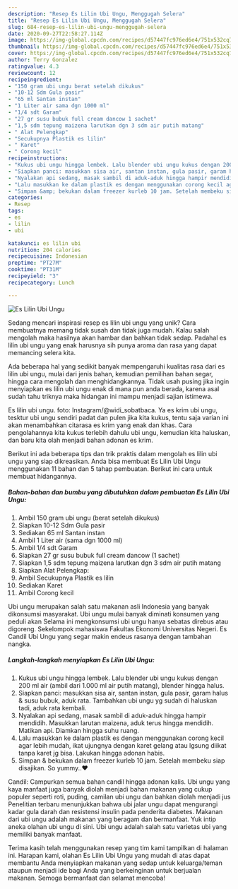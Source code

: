 ```yaml
---
description: "Resep Es Lilin Ubi Ungu, Menggugah Selera"
title: "Resep Es Lilin Ubi Ungu, Menggugah Selera"
slug: 684-resep-es-lilin-ubi-ungu-menggugah-selera
date: 2020-09-27T22:58:27.114Z
image: https://img-global.cpcdn.com/recipes/d57447fc976ed6e4/751x532cq70/es-lilin-ubi-ungu-foto-resep-utama.jpg
thumbnail: https://img-global.cpcdn.com/recipes/d57447fc976ed6e4/751x532cq70/es-lilin-ubi-ungu-foto-resep-utama.jpg
cover: https://img-global.cpcdn.com/recipes/d57447fc976ed6e4/751x532cq70/es-lilin-ubi-ungu-foto-resep-utama.jpg
author: Terry Gonzalez
ratingvalue: 4.3
reviewcount: 12
recipeingredient:
- "150 gram ubi ungu berat setelah dikukus"
- "10-12 Sdm Gula pasir"
- "65 ml Santan instan"
- "1 Liter air sama dgn 1000 ml"
- "1/4 sdt Garam"
- "27 gr susu bubuk full cream dancow 1 sachet"
- "1,5 sdm tepung maizena larutkan dgn 3 sdm air putih matang"
- " Alat Pelengkap"
- "Secukupnya Plastik es lilin"
- " Karet"
- " Corong kecil"
recipeinstructions:
- "Kukus ubi ungu hingga lembek. Lalu blender ubi ungu kukus dengan 200 ml air (ambil dari 1.000 ml air putih matang), blender hingga halus."
- "Siapkan panci: masukkan sisa air, santan instan, gula pasir, garam halus &amp; susu bubuk, aduk rata. Tambahkan ubi ungu yg sudah di haluskan tadi, aduk rata kembali."
- "Nyalakan api sedang, masak sambil di aduk-aduk hingga hampir mendidih. Masukkan larutan maizena, aduk terus hingga mendidih. Matikan api. Diamkan hingga suhu ruang."
- "Lalu masukkan ke dalam plastik es dengan menggunakan corong kecil agar lebih mudah, ikat ujungnya dengan karet gelang atau lgsung diikat tanpa karet jg bisa. Lakukan hingga adonan habis."
- "Simpan &amp; bekukan dalam freezer kurleb 10 jam. Setelah membeku siap disajikan. So yummy..❤"
categories:
- Resep
tags:
- es
- lilin
- ubi

katakunci: es lilin ubi 
nutrition: 204 calories
recipecuisine: Indonesian
preptime: "PT27M"
cooktime: "PT31M"
recipeyield: "3"
recipecategory: Lunch

---
```



![Es Lilin Ubi Ungu](https://img-global.cpcdn.com/recipes/d57447fc976ed6e4/751x532cq70/es-lilin-ubi-ungu-foto-resep-utama.jpg)

Sedang mencari inspirasi resep es lilin ubi ungu yang unik? Cara membuatnya memang tidak susah dan tidak juga mudah. Kalau salah mengolah maka hasilnya akan hambar dan bahkan tidak sedap. Padahal es lilin ubi ungu yang enak harusnya sih punya aroma dan rasa yang dapat memancing selera kita.

Ada beberapa hal yang sedikit banyak mempengaruhi kualitas rasa dari es lilin ubi ungu, mulai dari jenis bahan, kemudian pemilihan bahan segar, hingga cara mengolah dan menghidangkannya. Tidak usah pusing jika ingin menyiapkan es lilin ubi ungu enak di mana pun anda berada, karena asal sudah tahu triknya maka hidangan ini mampu menjadi sajian istimewa.

Es lilin ubi ungu. foto: Instagram/@widi_sobatbaca. Ya es krim ubi ungu, tesktur ubi ungu sendiri padat dan pulen jika kita kukus, tentu saja varian ini akan menambahkan citarasa es krim yang enak dan khas. Cara pengolahannya kita kukus terlebih dahulu ubi ungu, kemudian kita haluskan, dan baru kita olah menjadi bahan adonan es krim.


Berikut ini ada beberapa tips dan trik praktis dalam mengolah es lilin ubi ungu yang siap dikreasikan. Anda bisa membuat Es Lilin Ubi Ungu menggunakan 11 bahan dan 5 tahap pembuatan. Berikut ini cara untuk membuat hidangannya.

<!--inarticleads1-->

##### Bahan-bahan dan bumbu yang dibutuhkan dalam pembuatan Es Lilin Ubi Ungu:

1. Ambil 150 gram ubi ungu (berat setelah dikukus)
1. Siapkan 10-12 Sdm Gula pasir
1. Sediakan 65 ml Santan instan
1. Ambil 1 Liter air (sama dgn 1000 ml)
1. Ambil 1/4 sdt Garam
1. Siapkan 27 gr susu bubuk full cream dancow (1 sachet)
1. Siapkan 1,5 sdm tepung maizena larutkan dgn 3 sdm air putih matang
1. Siapkan  Alat Pelengkap:
1. Ambil Secukupnya Plastik es lilin
1. Sediakan  Karet
1. Ambil  Corong kecil


Ubi ungu merupakan salah satu makanan asli Indonesia yang banyak dikonsumsi masyarakat. Ubi ungu mulai banyak diminati konsumen yang peduli akan Selama ini mengkonsumsi ubi ungu hanya sebatas direbus atau digoreng. Sekelompok mahasiswa Fakultas Ekonomi Universitas Negeri. Es Candil Ubi Ungu yang segar makin endeus rasanya dengan tambahan nangka. 

<!--inarticleads2-->

##### Langkah-langkah menyiapkan Es Lilin Ubi Ungu:

1. Kukus ubi ungu hingga lembek. Lalu blender ubi ungu kukus dengan 200 ml air (ambil dari 1.000 ml air putih matang), blender hingga halus.
1. Siapkan panci: masukkan sisa air, santan instan, gula pasir, garam halus &amp; susu bubuk, aduk rata. Tambahkan ubi ungu yg sudah di haluskan tadi, aduk rata kembali.
1. Nyalakan api sedang, masak sambil di aduk-aduk hingga hampir mendidih. Masukkan larutan maizena, aduk terus hingga mendidih. Matikan api. Diamkan hingga suhu ruang.
1. Lalu masukkan ke dalam plastik es dengan menggunakan corong kecil agar lebih mudah, ikat ujungnya dengan karet gelang atau lgsung diikat tanpa karet jg bisa. Lakukan hingga adonan habis.
1. Simpan &amp; bekukan dalam freezer kurleb 10 jam. Setelah membeku siap disajikan. So yummy..❤


Candil: Campurkan semua bahan candil hingga adonan kalis. Ubi ungu yang kaya manfaat juga banyak diolah menjadi bahan makanan yang cukup populer seperti roti, puding, camilan ubi ungu dan bahkan diolah menjadi jus Penelitian terbaru menunjukkan bahwa ubi jalar ungu dapat mengurangi kadar gula darah dan resistensi insulin pada penderita diabetes. Makanan dari ubi ungu adalah makanan yang beragam dan bermanfaat. Yuk intip aneka olahan ubi ungu di sini. Ubi ungu adalah salah satu varietas ubi yang memiliki banyak manfaat. 

Terima kasih telah menggunakan resep yang tim kami tampilkan di halaman ini. Harapan kami, olahan Es Lilin Ubi Ungu yang mudah di atas dapat membantu Anda menyiapkan makanan yang sedap untuk keluarga/teman ataupun menjadi ide bagi Anda yang berkeinginan untuk berjualan makanan. Semoga bermanfaat dan selamat mencoba!
